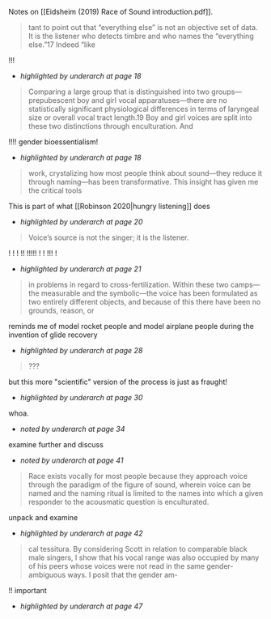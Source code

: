 Notes on [[Eidsheim (2019) Race of Sound introduction.pdf]].



> tant to point out that “everything else” is not an objective set of data. It is the listener  who detects timbre and who names the “everything else.”17 Indeed “like

!!!
* *highlighted by underarch at page 18*


> Comparing a large group that is distinguished into two groups—prepubescent boy and girl vocal apparatuses—there are no statistically significant physiological differences in terms of laryngeal size or overall vocal tract length.19 Boy and girl voices are split into these two distinctions through enculturation. And

!!!! gender bioessentialism! 	    
* *highlighted by underarch at page 18*


> work, crystalizing how most people think about sound—they reduce it through naming—has been transformative. This insight has given me the critical tools

This is part of what [[Robinson 2020|hungry listening]] does
* *highlighted by underarch at page 20*


> Voice’s source is not the singer; it is the listener.

! ! !  !! !!!!! !  !    !!!  !
* *highlighted by underarch at page 21*


> in problems in regard to cross-fertilization. Within these two camps—the measurable and the symbolic—the voice has been formulated as two entirely different objects, and because of this there have been no grounds, reason, or

reminds me of model rocket people and model airplane people during the invention of glide recovery
* *highlighted by underarch at page 28*


> ???

but this more "scientific" version of the process is just as fraught!
* *highlighted by underarch at page 30*


whoa.
* *noted by underarch at page 34*


examine further and discuss
* *noted by underarch at page 41*


> Race exists vocally for most people because they approach voice through the paradigm of the figure of sound, wherein voice can be named and the naming ritual is limited to the names into which a given responder to the acousmatic question is enculturated.

unpack and examine
* *highlighted by underarch at page 42*


> cal tessitura. By considering Scott in relation to comparable black male singers, I show that his vocal range was also occupied by many of his peers whose voices were not read in the same gender-ambiguous ways. I posit that the gender am-

!! important
* *highlighted by underarch at page 47*